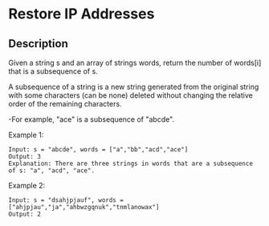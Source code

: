 # Restore IP Addresses
## Description

Given a string s and an array of strings words, return the number of words[i] that is a subsequence of s.

A subsequence of a string is a new string generated from the original string with some characters (can be none) deleted without changing the relative order of the remaining characters.

-For example, "ace" is a subsequence of "abcde".
 

Example 1:


```
Input: s = "abcde", words = ["a","bb","acd","ace"]
Output: 3
Explanation: There are three strings in words that are a subsequence of s: "a", "acd", "ace".
```

Example 2:

```
Input: s = "dsahjpjauf", words = ["ahjpjau","ja","ahbwzgqnuk","tnmlanowax"]
Output: 2
```